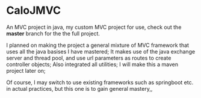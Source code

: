 # CaloJMVC
An MVC project in java, my custom MVC project for use, check out the **master** branch for the the full project.


I planned on making the project a general mixture of MVC framework that uses all the java basises I have mastered; 
It makes use of the java exchange server and thread pool, and use url parameters as routes to create controller objects;
Also integrated all utilities; I will make this a maven project later on;

Of course, I may switch to use existing frameworks such as springboot etc. in actual practices, but this one is to gain general mastery,,





